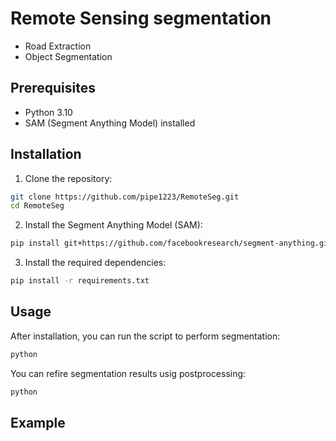 # Remote Sensing segmentation
 - Road Extraction
 - Object Segmentation

## Prerequisites

- Python 3.10
- SAM (Segment Anything Model) installed

## Installation

1. Clone the repository:
```bash
git clone https://github.com/pipe1223/RemoteSeg.git
cd RemoteSeg
```

2. Install the Segment Anything Model (SAM):
```bash
pip install git+https://github.com/facebookresearch/segment-anything.git
```

3. Install the required dependencies:
```bash
pip install -r requirements.txt
```

## Usage
After installation, you can run the script to perform segmentation:
```bash
python
```

You can refire segmentation results usig postprocessing:
```bash
python
```
## Example
